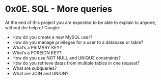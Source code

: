 # 0x0E. SQL - More queries
At the end of this project you are expected to be able to explain to anyone,
 without the help of Google:
* How do you create a new MySQL user?
* How do you manage privileges for a user to a database or table?
* What’s a PRIMARY KEY?
* What’s a FOREIGN KEY?
* How do you use NOT NULL and UNIQUE constraints?
* How do you retrieve datas from multiple tables in one request?
* What are subqueries?
* What are JOIN and UNION?
